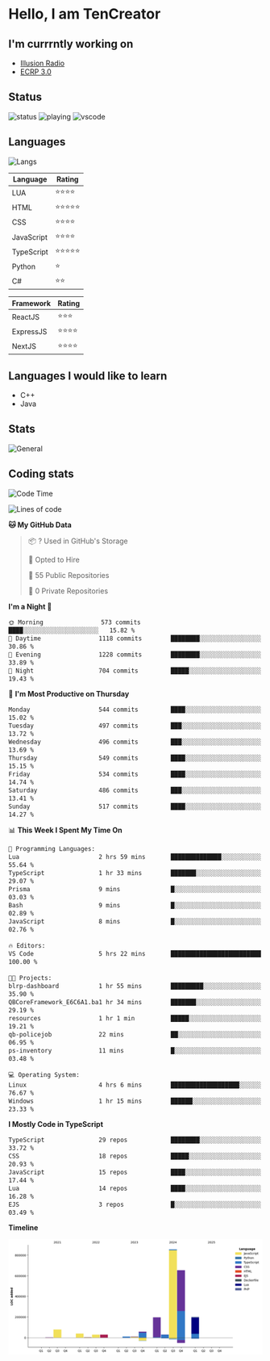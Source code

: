 # Hello, I am TenCreator

## I'm currrntly working on
- [Illusion Radio](https://illusionradio.co.uk/)
- [ECRP 3.0](http://github.com/Emerald-Coast-Roleplay/)

## Status
![status](https://api.statusbadges.me/badge/status/518334475038359555?simple=true&style=for-the-badge)
![playing](https://api.statusbadges.me/badge/playing/518334475038359555?style=for-the-badge)
![vscode](https://api.statusbadges.me/badge/vscode/518334475038359555?style=for-the-badge)

## Languages
![Langs](https://github-readme-stats.vercel.app/api/top-langs/?username=tencreator&layout=compact&theme=radical)


|Language|Rating|
|--------|------|
|LUA|⭐️⭐️⭐️⭐️|
|HTML|⭐️⭐️⭐️⭐️⭐️|
|CSS|⭐️⭐️⭐️⭐️|
|JavaScript|⭐️⭐️⭐️⭐️|
|TypeScript|⭐️⭐️⭐️⭐️⭐️|
|Python|⭐️|
|C#|⭐️⭐️ |

|Framework|Rating|
|--------|------|
|ReactJS|⭐️⭐️⭐|
|ExpressJS|⭐️⭐️⭐️⭐️|
|NextJS|⭐️⭐️⭐⭐️|

## Languages I would like to learn
- C++
- Java

## Stats
![General](https://github-readme-stats.vercel.app/api?username=tencreator&show_icons=true&theme=radical)

## Coding stats

<!--START_SECTION:waka-->
![Code Time](http://img.shields.io/badge/Code%20Time-508%20hrs%2025%20mins-blue)

![Lines of code](https://img.shields.io/badge/From%20Hello%20World%20I%27ve%20Written-2.2%20million%20lines%20of%20code-blue)

**🐱 My GitHub Data** 

> 📦 ? Used in GitHub's Storage 
 > 
> 💼 Opted to Hire
 > 
> 📜 55 Public Repositories 
 > 
> 🔑 0 Private Repositories 
 > 
**I'm a Night 🦉** 

```text
🌞 Morning                573 commits         ████░░░░░░░░░░░░░░░░░░░░░   15.82 % 
🌆 Daytime                1118 commits        ████████░░░░░░░░░░░░░░░░░   30.86 % 
🌃 Evening                1228 commits        ████████░░░░░░░░░░░░░░░░░   33.89 % 
🌙 Night                  704 commits         █████░░░░░░░░░░░░░░░░░░░░   19.43 % 
```
📅 **I'm Most Productive on Thursday** 

```text
Monday                   544 commits         ████░░░░░░░░░░░░░░░░░░░░░   15.02 % 
Tuesday                  497 commits         ███░░░░░░░░░░░░░░░░░░░░░░   13.72 % 
Wednesday                496 commits         ███░░░░░░░░░░░░░░░░░░░░░░   13.69 % 
Thursday                 549 commits         ████░░░░░░░░░░░░░░░░░░░░░   15.15 % 
Friday                   534 commits         ████░░░░░░░░░░░░░░░░░░░░░   14.74 % 
Saturday                 486 commits         ███░░░░░░░░░░░░░░░░░░░░░░   13.41 % 
Sunday                   517 commits         ████░░░░░░░░░░░░░░░░░░░░░   14.27 % 
```


📊 **This Week I Spent My Time On** 

```text
💬 Programming Languages: 
Lua                      2 hrs 59 mins       ██████████████░░░░░░░░░░░   55.64 % 
TypeScript               1 hr 33 mins        ███████░░░░░░░░░░░░░░░░░░   29.07 % 
Prisma                   9 mins              █░░░░░░░░░░░░░░░░░░░░░░░░   03.03 % 
Bash                     9 mins              █░░░░░░░░░░░░░░░░░░░░░░░░   02.89 % 
JavaScript               8 mins              █░░░░░░░░░░░░░░░░░░░░░░░░   02.76 % 

🔥 Editors: 
VS Code                  5 hrs 22 mins       █████████████████████████   100.00 % 

🐱‍💻 Projects: 
blrp-dashboard           1 hr 55 mins        █████████░░░░░░░░░░░░░░░░   35.90 % 
QBCoreFramework_E6C6A1.ba1 hr 34 mins        ███████░░░░░░░░░░░░░░░░░░   29.19 % 
resources                1 hr 1 min          █████░░░░░░░░░░░░░░░░░░░░   19.21 % 
qb-policejob             22 mins             ██░░░░░░░░░░░░░░░░░░░░░░░   06.95 % 
ps-inventory             11 mins             █░░░░░░░░░░░░░░░░░░░░░░░░   03.48 % 

💻 Operating System: 
Linux                    4 hrs 6 mins        ███████████████████░░░░░░   76.67 % 
Windows                  1 hr 15 mins        ██████░░░░░░░░░░░░░░░░░░░   23.33 % 
```

**I Mostly Code in TypeScript** 

```text
TypeScript               29 repos            ████████░░░░░░░░░░░░░░░░░   33.72 % 
CSS                      18 repos            █████░░░░░░░░░░░░░░░░░░░░   20.93 % 
JavaScript               15 repos            ████░░░░░░░░░░░░░░░░░░░░░   17.44 % 
Lua                      14 repos            ████░░░░░░░░░░░░░░░░░░░░░   16.28 % 
EJS                      3 repos             █░░░░░░░░░░░░░░░░░░░░░░░░   03.49 % 
```



**Timeline**

![Lines of Code chart](https://raw.githubusercontent.com/tencreator/tencreator/main/assets/bar_graph.png)


<!--END_SECTION:waka-->
